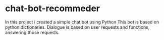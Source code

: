 # chat-bot-recommeder
In this project i created a simple chat bot using Python
This bot is based on python dictionaries. Dialogue is based on user requests and functions, answering those requests.
